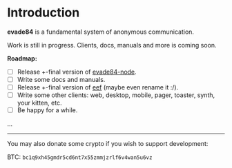 # Introduction
**evade84** is a fundamental system of anonymous communication.

Work is still in progress. Clients, docs, manuals and more is coming soon.

**Roadmap:**

- [ ] Release +-final version of [evade84-node](https://github.com/evade84/evade84-node).
- [ ] Write some docs and manuals.
- [ ] Release +-final version of [eef](https://github.com/evade84/eef) (maybe even rename it :/).
- [ ] Write some other clients: web, desktop, mobile, pager, toaster, synth, your kitten, etc.
- [ ] Be happy for a while.

...

<hr/>

You may also donate some crypto if you wish to support development:

BTC: `bc1q9xh45gmdr5cd6nt7x55zmmjzrlf6v4wan5u6vz`
